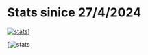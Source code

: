 # Stats sinice 27/4/2024
[![stats](https://github-readme-stats.vercel.app/api/wakatime?username=xDeFc0nx)](https://github.com/anuraghazra/github-readme-stats)]

[![stats](https://wakapi.dev/api/activity/chart/xDeFc0nx.svg)
